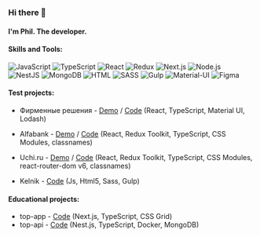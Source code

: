 ### Hi there 👋

#### I'm Phil. The developer.

#### Skills and Tools:

![JavaScript](https://img.shields.io/badge/JavaScript-gray?flat&logo=JavaScript)
![TypeScript](https://img.shields.io/badge/TypeScript-grey?flat&logo=TypeScript)
![React](https://img.shields.io/badge/React-grey?flat&logo=React)
![Redux](https://img.shields.io/badge/Redux-grey?flat&logo=Redux)
![Next.js](https://img.shields.io/badge/Next.js-grey?flat&logo=Next.js)
![Node.js](https://img.shields.io/badge/Node.js-grey?flat&logo=Node.js)  
![NestJS](https://img.shields.io/badge/Nest.js-grey?flat&logo=NestJS&logoColor=red)
![MongoDB](https://img.shields.io/badge/MongoDB-gray?flat&logo=MongoDB)
![HTML](https://img.shields.io/badge/HTML5-grey?flat&logo=HTML5)
![SASS](https://img.shields.io/badge/SASS-grey?flat&logo=Sass)
![Gulp](https://img.shields.io/badge/GULP-grey?flat&logo=gulp&logoColor=white)
![Material-UI](https://img.shields.io/badge/Material--UI-grey?flate&logo=Material-UI)
![Figma](https://img.shields.io/badge/Figma-grey?flat&logo=Figma&logoColor=white)

#### Test projects:

- Фирменные решения - [Demo](https://phildesign.github.io/fim-test-task/) / [Code](https://github.com/phildesign/fim-test-task) (React, TypeScript, Material UI, Lodash)

- Alfabank - [Demo](https://phildesign.github.io/alfabank-test-task/) / [Code](https://github.com/phildesign/alfabank-test-task) (React, Redux Toolkit, TypeScript, CSS Modules, classnames)

- Uchi.ru - [Demo](https://phildesign.github.io/frontend-challenge/) / [Code](https://github.com/phildesign/frontend-challenge) (React, Redux Toolkit, TypeScript, CSS Modules, react-router-dom v6, classnames)

- Kelnik - [Code](https://github.com/phildesign/kelnik-test-task) (Js, Html5, Sass, Gulp)

#### Educational projects:

- top-app - [Code](https://github.com/phildesign/top-app) (Next.js, TypeScript, CSS Grid)
- top-api - [Code](https://github.com/phildesign/top-api) (Nest.js, TypeScript, Docker, MongoDB)

